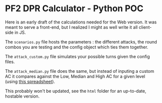 # PF2 DPR Calculator - Python POC

Here is an early draft of the calculations needed for the Web version. It was meant to serve a front-end, but I realized I might as well write it all client-side in JS.

The `scenarios.py` file hosts the parameters : the different attacks, the round combos you are testing and the config object which ties them together.

The `attack_custom.py` file simulates your possible turns given the config files.

The `attack_median.py` file does the same, but instead of inputing a custom AC it compares against the Low, Median and High AC for a given level (using [this spreadsheet](https://paizo.com/threads/rzs42o1o?Bestiary-Stats-Spreadsheet)).

This probably won't be updated, see the `html` folder for an up-to-date, hostable version.